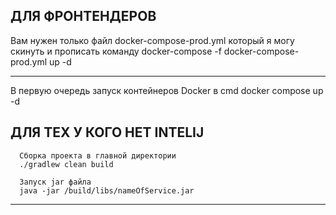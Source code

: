 ДЛЯ ФРОНТЕНДЕРОВ
---------------------------------------
Вам нужен только файл docker-compose-prod.yml который я могу скинуть
и прописать команду
docker-compose -f docker-compose-prod.yml up -d

---------------------------------------

В первую очередь запуск контейнеров Docker в cmd
docker compose up -d


ДЛЯ ТЕХ У КОГО НЕТ INTELIJ 
--------------------------------------
      Сборка проекта в главной директории
      ./gradlew clean build
      
      Запуск jar файла
      java -jar /build/libs/nameOfService.jar
--------------------------------------


